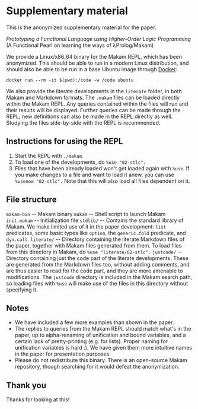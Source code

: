 # Supplementary material

This is the anonymized supplementary material for the paper:

*Prototyping a Functional Language using Higher-Order Logic Programming*
(A Functional Pearl on learning the ways of λProlog/Makam)

We provide a Linux/x86_64 binary for the Makam REPL, which has been
anonymized.  This should be able to run in a modern Linux
distribution, and should also be able to be run in a base Ubuntu image
through [Docker](https://www.docker.com/):

    docker run --rm -it $(pwd):/code -w /code ubuntu

We also provide the literate developments in the `literate` folder, in
both Makam and Markdown formats. The `.makam` files can be loaded
directly within the Makam REPL. Any queries contained within the files
will run and their results will be displayed. Further queries can be
made through the REPL; new definitions can also be made in the REPL
directly as well. Studying the files side-by-side with the REPL is
recommended.

## Instructions for using the REPL

1. Start the REPL with
   `./makam`.
2. To load one of the developments, do
   `%use "02-stlc".`
3. Files that have been already loaded won't get loaded again with `%use`.
   If you make changes to a file and want to load it anew, you can use
   `%usenew "02-stlc".`
   Note that this will also load all files dependent on it.

## File structure

`makam-bin` -- Makam binary
`makam` -- Shell script to launch Makam
`init.makam` -- Initialization file
`stdlib/` -- Contains the standard library of Makam. We make limited
  use of it in the paper development: `list` predicates, some basic
  types like `option`, the `generic.fold` predicate, and `dyn.call`.
`literate/` -- Directory containing the literate Markdown files of the
  paper, together with Makam files generated from them. To load files
  from this directory in Makam, do `%use "literate/02-stlc".`
`justcode/` -- Directory containing just the code part of the literate
  developments. These are generated from the Markdown files too, without
  adding comments, and are thus easier to read for the code part, and they
  are more amenable to modifications. The `justcode` directory
  is included in the Makam search path, so loading files with `%use` will
  make use of the files in this directory without specifying it.

## Notes

- We have included a few more examples than shown in the paper.
- The replies to queries from the Makam REPL should match what's in the
  paper, up to alpha-renaming of unification and bound variables, and
  a certain lack of pretty-printing (e.g. for lists). Proper naming for
  unification variables is hard :). We have given them more intuitive
  names in the paper for presentation purposes.
- Please do not redistribute this binary. There is an open-source Makam
  repository, though searching for it would defeat the anonymization.
  
## Thank you

Thanks for looking at this!
